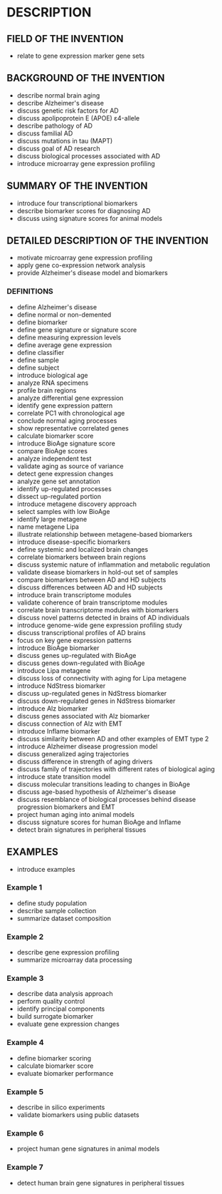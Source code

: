 # DESCRIPTION

## FIELD OF THE INVENTION

- relate to gene expression marker gene sets

## BACKGROUND OF THE INVENTION

- describe normal brain aging
- describe Alzheimer's disease
- discuss genetic risk factors for AD
- discuss apolipoprotein E (APOE) ε4-allele
- describe pathology of AD
- discuss familial AD
- discuss mutations in tau (MAPT)
- discuss goal of AD research
- discuss biological processes associated with AD
- introduce microarray gene expression profiling

## SUMMARY OF THE INVENTION

- introduce four transcriptional biomarkers
- describe biomarker scores for diagnosing AD
- discuss using signature scores for animal models

## DETAILED DESCRIPTION OF THE INVENTION

- motivate microarray gene expression profiling
- apply gene co-expression network analysis
- provide Alzheimer's disease model and biomarkers

### DEFINITIONS

- define Alzheimer's disease
- define normal or non-demented
- define biomarker
- define gene signature or signature score
- define measuring expression levels
- define average gene expression
- define classifier
- define sample
- define subject
- introduce biological age
- analyze RNA specimens
- profile brain regions
- analyze differential gene expression
- identify gene expression pattern
- correlate PC1 with chronological age
- conclude normal aging processes
- show representative correlated genes
- calculate biomarker score
- introduce BioAge signature score
- compare BioAge scores
- analyze independent test
- validate aging as source of variance
- detect gene expression changes
- analyze gene set annotation
- identify up-regulated processes
- dissect up-regulated portion
- introduce metagene discovery approach
- select samples with low BioAge
- identify large metagene
- name metagene Lipa
- illustrate relationship between metagene-based biomarkers
- introduce disease-specific biomarkers
- define systemic and localized brain changes
- correlate biomarkers between brain regions
- discuss systemic nature of inflammation and metabolic regulation
- validate disease biomarkers in hold-out set of samples
- compare biomarkers between AD and HD subjects
- discuss differences between AD and HD subjects
- introduce brain transcriptome modules
- validate coherence of brain transcriptome modules
- correlate brain transcriptome modules with biomarkers
- discuss novel patterns detected in brains of AD individuals
- introduce genome-wide gene expression profiling study
- discuss transcriptional profiles of AD brains
- focus on key gene expression patterns
- introduce BioAge biomarker
- discuss genes up-regulated with BioAge
- discuss genes down-regulated with BioAge
- introduce Lipa metagene
- discuss loss of connectivity with aging for Lipa metagene
- introduce NdStress biomarker
- discuss up-regulated genes in NdStress biomarker
- discuss down-regulated genes in NdStress biomarker
- introduce Alz biomarker
- discuss genes associated with Alz biomarker
- discuss connection of Alz with EMT
- introduce Inflame biomarker
- discuss similarity between AD and other examples of EMT type 2
- introduce Alzheimer disease progression model
- discuss generalized aging trajectories
- discuss difference in strength of aging drivers
- discuss family of trajectories with different rates of biological aging
- introduce state transition model
- discuss molecular transitions leading to changes in BioAge
- discuss age-based hypothesis of Alzheimer's disease
- discuss resemblance of biological processes behind disease progression biomarkers and EMT
- project human aging into animal models
- discuss signature scores for human BioAge and Inflame
- detect brain signatures in peripheral tissues

## EXAMPLES

- introduce examples

### Example 1

- define study population
- describe sample collection
- summarize dataset composition

### Example 2

- describe gene expression profiling
- summarize microarray data processing

### Example 3

- describe data analysis approach
- perform quality control
- identify principal components
- build surrogate biomarker
- evaluate gene expression changes

### Example 4

- define biomarker scoring
- calculate biomarker score
- evaluate biomarker performance

### Example 5

- describe in silico experiments
- validate biomarkers using public datasets

### Example 6

- project human gene signatures in animal models

### Example 7

- detect human brain gene signatures in peripheral tissues

